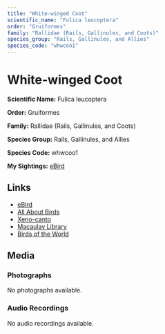 ```yaml
---
title: "White-winged Coot"
scientific_name: "Fulica leucoptera"
order: "Gruiformes"
family: "Rallidae (Rails, Gallinules, and Coots)"
species_group: "Rails, Gallinules, and Allies"
species_code: "whwcoo1"
---
```


# White-winged Coot

**Scientific Name:** Fulica leucoptera

**Order:** Gruiformes

**Family:** Rallidae (Rails, Gallinules, and Coots)

**Species Group:** Rails, Gallinules, and Allies

**Species Code:** whwcoo1

**My Sightings:** [eBird](https://ebird.org/lifelist?r=world&time=life&spp=whwcoo1)

## Links
* [eBird](https://ebird.org/species/whwcoo1) 
* [All About Birds](https://www.allaboutbirds.org/guide/whwcoo1) 
* [Xeno-canto](https://www.xeno-canto.org/species/fulica-leucoptera) 
* [Macaulay Library](https://search.macaulaylibrary.org/catalog?taxonCode=whwcoo1&sort=rating_rank_desc)
* [Birds of the World](https://birdsoftheworld.org/bow/species/whwcoo1)

## Media
### Photographs
No photographs available.

### Audio Recordings
No audio recordings available.
